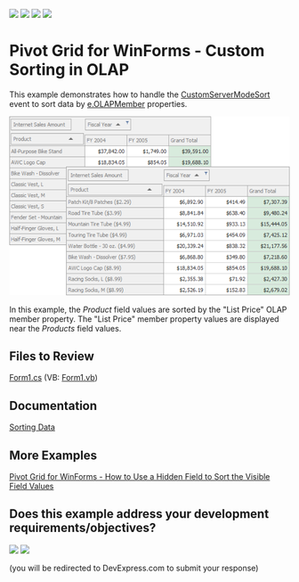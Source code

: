 <!-- default badges list -->
![](https://img.shields.io/endpoint?url=https://codecentral.devexpress.com/api/v1/VersionRange/128582570/24.2.1%2B)
[![](https://img.shields.io/badge/Open_in_DevExpress_Support_Center-FF7200?style=flat-square&logo=DevExpress&logoColor=white)](https://supportcenter.devexpress.com/ticket/details/T264133)
[![](https://img.shields.io/badge/📖_How_to_use_DevExpress_Examples-e9f6fc?style=flat-square)](https://docs.devexpress.com/GeneralInformation/403183)
[![](https://img.shields.io/badge/💬_Leave_Feedback-feecdd?style=flat-square)](#does-this-example-address-your-development-requirementsobjectives)
<!-- default badges end -->

# Pivot Grid for WinForms - Custom Sorting in OLAP

This example demonstrates how to handle the [CustomServerModeSort](https://docs.devexpress.com/WindowsForms/DevExpress.XtraPivotGrid.PivotGridControl.CustomServerModeSort?v=22.2) event to sort data by [e.OLAPMember](https://docs.devexpress.com/CoreLibraries/DevExpress.XtraPivotGrid.CustomServerModeSortEventArgsBase-1.OLAPMember1?v=22.2) properties.

![Pivot Grid](./images/chart.png)

In this example, the _Product_ field values are sorted by the "List Price" OLAP member property. The "List Price" member property values are displayed near the _Products_ field values.

## Files to Review 

[Form1.cs](./CS/WinFormsPivotGridCustomOLAPSort/Form1.cs) (VB: [Form1.vb](./VB/WinFormsPivotGridCustomOLAPSort/Form1.vb))

## Documentation

[Sorting Data](https://docs.devexpress.com/WindowsForms/1952/controls-and-libraries/pivot-grid/data-shaping/sorting/sorting-data)

## More Examples 

[Pivot Grid for WinForms - How to Use a Hidden Field to Sort the Visible Field Values](https://github.com/DevExpress-Examples/winforms-pivot-grid-use-a-hidden-field-to-sort-visible-field-values)


<!-- feedback -->
## Does this example address your development requirements/objectives?

[<img src="https://www.devexpress.com/support/examples/i/yes-button.svg"/>](https://www.devexpress.com/support/examples/survey.xml?utm_source=github&utm_campaign=winforms-pivot-grid-sort-data-by-olap-member-properties&~~~was_helpful=yes) [<img src="https://www.devexpress.com/support/examples/i/no-button.svg"/>](https://www.devexpress.com/support/examples/survey.xml?utm_source=github&utm_campaign=winforms-pivot-grid-sort-data-by-olap-member-properties&~~~was_helpful=no)

(you will be redirected to DevExpress.com to submit your response)
<!-- feedback end -->
